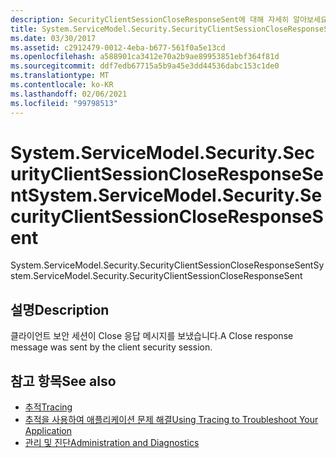 ```yaml
---
description: SecurityClientSessionCloseResponseSent에 대해 자세히 알아보세요.
title: System.ServiceModel.Security.SecurityClientSessionCloseResponseSent
ms.date: 03/30/2017
ms.assetid: c2912479-0012-4eba-b677-561f0a5e13cd
ms.openlocfilehash: a588901ca3412e70a2b9ae89953851ebf364f81d
ms.sourcegitcommit: ddf7edb67715a5b9a45e3dd44536dabc153c1de0
ms.translationtype: MT
ms.contentlocale: ko-KR
ms.lasthandoff: 02/06/2021
ms.locfileid: "99798513"
---
```

# <a name="systemservicemodelsecuritysecurityclientsessioncloseresponsesent"></a><span data-ttu-id="4e33f-103">System.ServiceModel.Security.SecurityClientSessionCloseResponseSent</span><span class="sxs-lookup"><span data-stu-id="4e33f-103">System.ServiceModel.Security.SecurityClientSessionCloseResponseSent</span></span>

<span data-ttu-id="4e33f-104">System.ServiceModel.Security.SecurityClientSessionCloseResponseSent</span><span class="sxs-lookup"><span data-stu-id="4e33f-104">System.ServiceModel.Security.SecurityClientSessionCloseResponseSent</span></span>  
  
## <a name="description"></a><span data-ttu-id="4e33f-105">설명</span><span class="sxs-lookup"><span data-stu-id="4e33f-105">Description</span></span>  

 <span data-ttu-id="4e33f-106">클라이언트 보안 세션이 Close 응답 메시지를 보냈습니다.</span><span class="sxs-lookup"><span data-stu-id="4e33f-106">A Close response message was sent by the client security session.</span></span>  
  
## <a name="see-also"></a><span data-ttu-id="4e33f-107">참고 항목</span><span class="sxs-lookup"><span data-stu-id="4e33f-107">See also</span></span>

- [<span data-ttu-id="4e33f-108">추적</span><span class="sxs-lookup"><span data-stu-id="4e33f-108">Tracing</span></span>](index.md)
- [<span data-ttu-id="4e33f-109">추적을 사용하여 애플리케이션 문제 해결</span><span class="sxs-lookup"><span data-stu-id="4e33f-109">Using Tracing to Troubleshoot Your Application</span></span>](using-tracing-to-troubleshoot-your-application.md)
- [<span data-ttu-id="4e33f-110">관리 및 진단</span><span class="sxs-lookup"><span data-stu-id="4e33f-110">Administration and Diagnostics</span></span>](../index.md)
